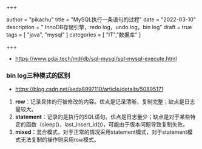 +++

author = "pikachu"
title = "MySQL执行一条语句的过程"
date = "2022-03-10"
description = " InnoDB存储引擎，redo log，undo log，bin log"
draft = true
tags = [
    "java", "mysql"
]
categories = [
    "IT","数据库"
]

+++

- https://www.pdai.tech/md/db/sql-mysql/sql-mysql-execute.html







### bin log三种模式的区别

- https://blog.csdn.net/keda8997110/article/details/50895171

1. **row**：记录具体的行被修改的内容。优点是记录清晰，复制完整；缺点是日志量较大。
2. **statement**：记录的是执行的SQL语句。优点是日志量少；缺点是对于某些特定的函数（sleep()、last_insert_id())，可能由于版本问题导致复制失败。
3. **mixed**：混合模式，对于正常的情况采用statement模式，对于statement模式无法复制的操作则采用row模式。